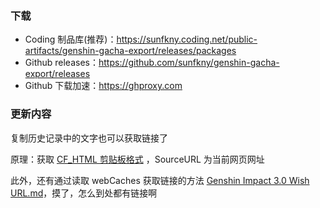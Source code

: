 ### 下载
 - Coding 制品库(推荐)：https://sunfkny.coding.net/public-artifacts/genshin-gacha-export/releases/packages
 - Github releases：https://github.com/sunfkny/genshin-gacha-export/releases
 - Github 下载加速：https://ghproxy.com

### 更新内容
复制历史记录中的文字也可以获取链接了

原理：获取 [CF_HTML 剪贴板格式](https://docs.microsoft.com/en-us/windows/win32/dataxchg/html-clipboard-format) ，SourceURL 为当前网页网址


此外，还有通过读取 webCaches 获取链接的方法 [Genshin Impact 3.0 Wish URL.md](https://gist.github.com/jogerj/0339e61a92e0de2e360c5212a94854e8)，摸了，怎么到处都有链接啊